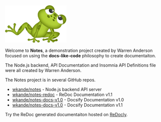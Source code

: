 # Notes

<img src="assets/frog.png" alt="drawing" style="width:200px;margin-top:-80px;"/>

Welcome to **Notes**, a demonstration project created by Warren Anderson focused on using the **docs-like-code** philosophy to create documentaiton.

The Node.js backend, API Documentation and Insomnia API Definitions file were all created by Warren Anderson.

The Notes project is in several GitHub repos.

<!-- RELEASE # -->
- [wkande/notes](https://www.github.com/wkande/notes) - Node.js backend API server
- [wkande/notes-redoc](https://github.com/wkande/notes-redoc) - ReDoc Documentation v1.1
- [wkande/notes-docs-v1.0](https://www.github.com/wkande/notes-docs-v1.0) - Docsify Documentation v1.0
- [wkande/notes-docs-v1.0](https://www.github.com/wkande/notes-docs-v1.1) - Docsify Documentation v1.1

Try the ReDoc generated documentaiton hosted on [ReDocly](https://itchy-deer-87.redoc.ly).